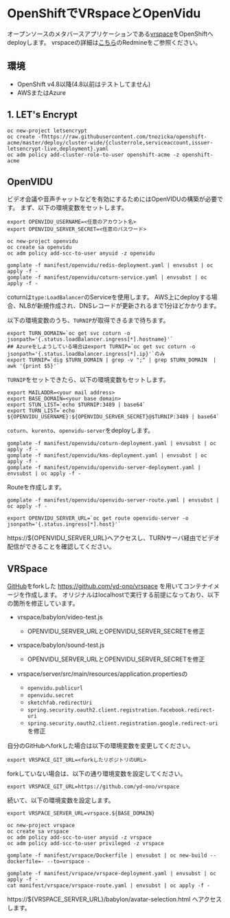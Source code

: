 # OpenShiftでVRspaceとOpenVidu 

オープンソースのメタバースアプリケーションである[vrspace](https://www.vrspace.org/)をOpenShiftへdeployします。
vrspaceの詳細は[こちら](https://redmine.vrspace.org/projects/vrspace-org/wiki)のRedmineをご参照ください。

## 環境
- OpenShift v4.8以降(4.8以前はテストしてません)
- AWSまたはAzure

## 1. LET's Encrypt

```
oc new-project letsencrypt
oc create -fhttps://raw.githubusercontent.com/tnozicka/openshift-acme/master/deploy/cluster-wide/{clusterrole,serviceaccount,issuer-letsencrypt-live,deployment}.yaml
oc adm policy add-cluster-role-to-user openshift-acme -z openshift-acme
```

## OpenVIDU
ビデオ会議や音声チャットなどを有効にするためにはOpenVIDUの構築が必要です。
まず、以下の環境変数をセットします。

```
export OPENVIDU_USERNAME=<任意のアカウント名>
export OPENVIDU_SERVER_SECRET=<任意のパスワード>
```

```
oc new-project openvidu
oc create sa openvidu
oc adm policy add-scc-to-user anyuid -z openvidu 
```

```
gomplate -f manifest/openvidu/redis-deployment.yaml | envsubst | oc apply -f -
gomplate -f manifest/openvidu/coturn-service.yaml | envsubst | oc apply -f -
```

coturnは`type:LoadBalancer`のServiceを使用します。
AWS上にdeployする場合、NLBが新規作成され、DNSレコードが更新されるまで1分ほどかかります。

以下の環境変数のうち、`TURNIP`が取得できるまで待ちます。

```
export TURN_DOMAIN=`oc get svc coturn -o jsonpath='{.status.loadBalancer.ingress[*].hostname}'`
## Azureをしようしている場合はexport TURNIP=`oc get svc coturn -o jsonpath='{.status.loadBalancer.ingress[*].ip}'`のみ
export TURNIP=`dig $TURN_DOMAIN | grep -v ";" | grep $TURN_DOMAIN  | awk '{print $5}'`
```

`TURNIP`をセットできたら、以下の環境変数もセットします。

```
export MAILADDR=<your mail address>
export BASE_DOMAIN=<your base domain>
export STUN_LIST=`echo $TURNIP:3489 | base64`
export TURN_LIST=`echo ${OPENVIDU_USERNAME}:${OPENVIDU_SERVER_SECRET}@$TURNIP:3489 | base64`
```

`coturn`、`kurento`、`openvidu-server`をdeployします。

```
gomplate -f manifest/openvidu/coturn-deployment.yaml | envsubst | oc apply -f -
gomplate -f manifest/openvidu/kms-deployment.yaml | envsubst | oc apply -f -
gomplate -f manifest/openvidu/openvidu-server-deployment.yaml | envsubst | oc apply -f -
```

Routeを作成します。

```
gomplate -f manifest/openvidu/openvidu-server-route.yaml | envsubst | oc apply -f -
```


```
export OPENVIDU_SERVER_URL=`oc get route openvidu-server -o jsonpath='{.status.ingress[*].host}'`
```

https://${OPENVIDU_SERVER_URL}へアクセスし、TURNサーバ経由でビデオ配信ができることを確認してください。


## VRSpace

[GitHub](https://github.com/jalmasi/vrspace)をforkした https://github.com/yd-ono/vrspace を用いてコンテナイメージを作成します。
オリジナルはlocalhostで実行する前提になっており、以下の箇所を修正しています。

- vrspace/babylon/video-test.js
  - OPENVIDU_SERVER_URLとOPENVIDU_SERVER_SECRETを修正

- vrspace/babylon/sound-test.js
  - OPENVIDU_SERVER_URLとOPENVIDU_SERVER_SECRETを修正

- vrspace/server/src/main/resources/application.propertiesの
  - `openvidu.publicurl`
  - `openvidu.secret`
  - `sketchfab.redirectUri`
  - `spring.security.oauth2.client.registration.facebook.redirect-uri`
  - `spring.security.oauth2.client.registration.google.redirect-uri`を修正

自分のGitHubへforkした場合は以下の環境変数を変更してください。
```
export VRSPACE_GIT_URL=<forkしたリポジトリのURL>
```

forkしていない場合は、以下の通り環境変数を設定してください。

```
export VRSPACE_GIT_URL=https://github.com/yd-ono/vrspace
```

続いて、以下の環境変数を設定します。

```
export VRSPACE_SERVER_URL=vrspace.${BASE_DOMAIN}
```

```
oc new-project vrspace
oc create sa vrspace
oc adm policy add-scc-to-user anyuid -z vrspace
oc adm policy add-scc-to-user privileged -z vrspace
```

```
gomplate -f manifest/vrspace/Dockerfile | envsubst | oc new-build --dockerfile=- --to=vrspace -
```

```
gomplate -f manifest/vrspace/vrspace-deployment.yaml | envsubst | oc apply -f -
cat manifest/vrspace/vrspace-route.yaml | envsubst | oc apply -f -
```

https://${VRSPACE_SERVER_URL}/babylon/avatar-selection.html へアクセスします。
